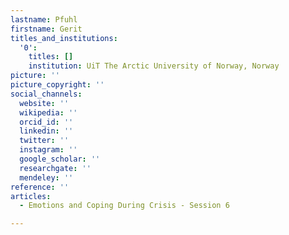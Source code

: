 ```yaml
---
lastname: Pfuhl
firstname: Gerit
titles_and_institutions:
  '0':
    titles: []
    institution: UiT The Arctic University of Norway, Norway
picture: ''
picture_copyright: ''
social_channels:
  website: ''
  wikipedia: ''
  orcid_id: ''
  linkedin: ''
  twitter: ''
  instagram: ''
  google_scholar: ''
  researchgate: ''
  mendeley: ''
reference: ''
articles:
  - Emotions and Coping During Crisis - Session 6

---
```

